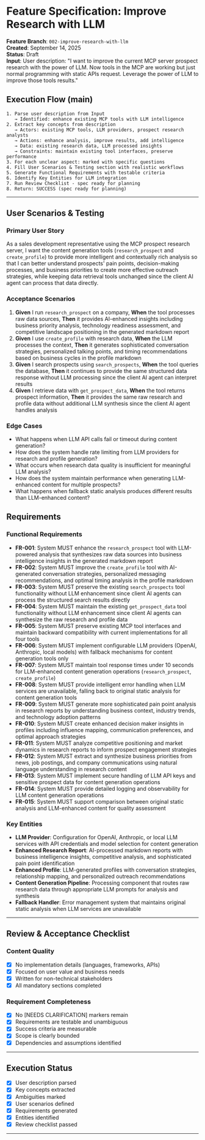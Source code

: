 # Feature Specification: Improve Research with LLM

**Feature Branch**: `002-improve-research-with-llm`  
**Created**: September 14, 2025  
**Status**: Draft  
**Input**: User description: "I want to improve the current MCP server prospect research with the power of LLM. Now tools in the MCP are working but just normal programming with static APIs request. Leverage the power of LLM to improve those tools results."

## Execution Flow (main)
```
1. Parse user description from Input
   → Identified: enhance existing MCP tools with LLM intelligence
2. Extract key concepts from description
   → Actors: existing MCP tools, LLM providers, prospect research analysts
   → Actions: enhance analysis, improve results, add intelligence 
   → Data: existing research data, LLM processed insights
   → Constraints: maintain existing tool interfaces, preserve performance
3. For each unclear aspect: marked with specific questions
4. Fill User Scenarios & Testing section with realistic workflows
5. Generate Functional Requirements with testable criteria
6. Identify Key Entities for LLM integration
7. Run Review Checklist - spec ready for planning
8. Return: SUCCESS (spec ready for planning)
```

---

## User Scenarios & Testing

### Primary User Story
As a sales development representative using the MCP prospect research server, I want the content generation tools (`research_prospect` and `create_profile`) to provide more intelligent and contextually rich analysis so that I can better understand prospects' pain points, decision-making processes, and business priorities to create more effective outreach strategies, while keeping data retrieval tools unchanged since the client AI agent can process that data directly.

### Acceptance Scenarios
1. **Given** I run `research_prospect` on a company, **When** the tool processes raw data sources, **Then** it provides AI-enhanced insights including business priority analysis, technology readiness assessment, and competitive landscape positioning in the generated markdown report
2. **Given** I use `create_profile` with research data, **When** the LLM processes the context, **Then** it generates sophisticated conversation strategies, personalized talking points, and timing recommendations based on business cycles in the profile markdown
3. **Given** I search prospects using `search_prospects`, **When** the tool queries the database, **Then** it continues to provide the same structured data response without LLM processing since the client AI agent can interpret results
4. **Given** I retrieve data with `get_prospect_data`, **When** the tool returns prospect information, **Then** it provides the same raw research and profile data without additional LLM synthesis since the client AI agent handles analysis

### Edge Cases
- What happens when LLM API calls fail or timeout during content generation?
- How does the system handle rate limiting from LLM providers for research and profile generation?
- What occurs when research data quality is insufficient for meaningful LLM analysis?
- How does the system maintain performance when generating LLM-enhanced content for multiple prospects?
- What happens when fallback static analysis produces different results than LLM-enhanced content?

## Requirements

### Functional Requirements
- **FR-001**: System MUST enhance the `research_prospect` tool with LLM-powered analysis that synthesizes raw data sources into business intelligence insights in the generated markdown report
- **FR-002**: System MUST improve the `create_profile` tool with AI-generated conversation strategies, personalized messaging recommendations, and optimal timing analysis in the profile markdown
- **FR-003**: System MUST preserve the existing `search_prospects` tool functionality without LLM enhancement since client AI agents can process the structured search results directly
- **FR-004**: System MUST maintain the existing `get_prospect_data` tool functionality without LLM enhancement since client AI agents can synthesize the raw research and profile data
- **FR-005**: System MUST preserve existing MCP tool interfaces and maintain backward compatibility with current implementations for all four tools
- **FR-006**: System MUST implement configurable LLM providers (OpenAI, Anthropic, local models) with fallback mechanisms for content generation tools only
- **FR-007**: System MUST maintain tool response times under 10 seconds for LLM-enhanced content generation operations (`research_prospect`, `create_profile`)
- **FR-008**: System MUST provide intelligent error handling when LLM services are unavailable, falling back to original static analysis for content generation tools
- **FR-009**: System MUST generate more sophisticated pain point analysis in research reports by understanding business context, industry trends, and technology adoption patterns
- **FR-010**: System MUST create enhanced decision maker insights in profiles including influence mapping, communication preferences, and optimal approach strategies
- **FR-011**: System MUST analyze competitive positioning and market dynamics in research reports to inform prospect engagement strategies
- **FR-012**: System MUST extract and synthesize business priorities from news, job postings, and company communications using natural language understanding in research content
- **FR-013**: System MUST implement secure handling of LLM API keys and sensitive prospect data for content generation operations
- **FR-014**: System MUST provide detailed logging and observability for LLM content generation operations
- **FR-015**: System MUST support comparison between original static analysis and LLM-enhanced content for quality assessment

### Key Entities
- **LLM Provider**: Configuration for OpenAI, Anthropic, or local LLM services with API credentials and model selection for content generation
- **Enhanced Research Report**: AI-processed markdown reports with business intelligence insights, competitive analysis, and sophisticated pain point identification
- **Enhanced Profile**: LLM-generated profiles with conversation strategies, relationship mapping, and personalized outreach recommendations 
- **Content Generation Pipeline**: Processing component that routes raw research data through appropriate LLM prompts for analysis and synthesis
- **Fallback Handler**: Error management system that maintains original static analysis when LLM services are unavailable

---

## Review & Acceptance Checklist

### Content Quality
- [x] No implementation details (languages, frameworks, APIs)
- [x] Focused on user value and business needs
- [x] Written for non-technical stakeholders
- [x] All mandatory sections completed

### Requirement Completeness
- [x] No [NEEDS CLARIFICATION] markers remain
- [x] Requirements are testable and unambiguous  
- [x] Success criteria are measurable
- [x] Scope is clearly bounded
- [x] Dependencies and assumptions identified

---

## Execution Status

- [x] User description parsed
- [x] Key concepts extracted
- [x] Ambiguities marked
- [x] User scenarios defined
- [x] Requirements generated
- [x] Entities identified
- [x] Review checklist passed

---
